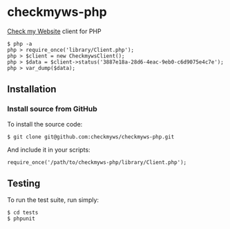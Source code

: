 checkmyws-php
================

[Check my Website](https://checkmy.ws) client for PHP

    $ php -a
    php > require_once('library/Client.php');
    php > $client = new CheckmywsClient();
    php > $data = $client->status('3887e18a-28d6-4eac-9eb0-c6d9075e4c7e');
    php > var_dump($data);

Installation
------------

### Install source from GitHub
To install the source code:

    $ git clone git@github.com:checkmyws/checkmyws-php.git
    
And include it in your scripts:

    require_once('/path/to/checkmyws-php/library/Client.php');

Testing
-------

To run the test suite, run simply:

    $ cd tests
    $ phpunit
